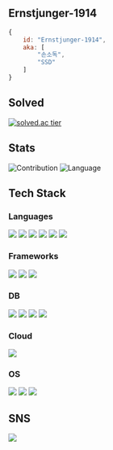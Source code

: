 ## Ernstjunger-1914
```js
{
	id: "Ernstjunger-1914",
	aka: [
		"손소독",
		"SSD"
	]
}
```

## Solved
<span>[![solved.ac tier](http://mazassumnida.wtf/api/v2/generate_badge?boj=notfound404)](https://solved.ac/notfound404)</span>   

## Stats
<span>![Contribution](https://github-readme-stats.vercel.app/api?username=Ernstjunger-1914&count_private=true&show_icons=true&theme=algolia&include_all_commits=true&count_private=true)</span>
<span>![Language](https://github-readme-stats.vercel.app/api/top-langs/?username=Ernstjunger-1914&theme=algolia&layout=compact&hide=&count_private=true&show_icons=true)</span>

## Tech Stack

### Languages
<span><a href="https://devdocs.io/c/"><img src="https://img.shields.io/badge/C-A8B9CC?style=flat-square&logo=C&logoColor=white"></a></span>
<span><a href="https://en.cppreference.com/w/"><img src="https://img.shields.io/badge/C++-00599C?style=flat-square&logo=C%2B%2B&logoColor=white"></a></span>
<span><a href="https://www.oracle.com/kr/java/"><img src="https://img.shields.io/badge/Java-007396?style=flat-square&logo=Java&logoColor=white"></a></span>
<span><img src="https://img.shields.io/badge/Javascript-F7DF1E?style=flat-square&logo=javascript&logoColor=white"></span>
<span><a href="https://kotlinlang.org/"><img src="https://img.shields.io/badge/kotlin-7F52FF?style=flat-square&logo=kotlin&logoColor=white"></a></span>
<span><a href="https://www.python.org/"><img src="https://img.shields.io/badge/Python-3776AB?style=flat-square&logo=Python&logoColor=white"></a></span>

### Frameworks
<span><a href="https://expressjs.com/"><img src="https://img.shields.io/badge/Express-000000?logo=Express&logoColor=white"></a></span>
<span><a href="https://reactjs.org/"><img src="https://img.shields.io/badge/React-61DAFB?logo=react&logoColor=white"></a></span>
<span><a href="https://spring.io/"><img src="https://img.shields.io/badge/SpringBoot-6DB33F?style=flat-square&logo=Spring&logoColor=white"></a></span>

### DB
<span><a href="https://www.mongodb.com/"><img src="https://img.shields.io/badge/MongoDB-47A248?style=flat-square&logo=MongoDB&logoColor=white"></a></span>
<span><a href="https://www.mysql.com/"><img src="https://img.shields.io/badge/Mysql-4479A1?style=flat-square&logo=MySql&logoColor=white"></a></span>
<span><a href="https://www.oracle.com/database/technologies/"><img src="https://img.shields.io/badge/Oracle-F80000?style=flat-square&logo=Oracle&logoColor=white"></a></span>
<span><a href="https://redis.io/"><img src="https://img.shields.io/badge/Redis-DC382D?style=flat-square&logo=Redis&logoColor=white"></a></span>

### Cloud
<span><a href="https://aws.amazon.com/ko/"><img src="https://img.shields.io/badge/Amazon%20AWS-232F3E?style=flat-square&logo=Amazon%20AWS&logoColor=white"></a></span>

### OS
<span><a href="https://www.centos.org/"><img src="https://img.shields.io/badge/CentOS-262577?style=flat-square&logo=CentOS&logoColor=white"></a></span>
<span><a href="https://ubuntu.com/"><img src="https://img.shields.io/badge/ubuntu-E95420?style=flat-square&logo=ubuntu&logoColor=white"></a></span>
<span><a href="https://www.microsoft.com/en-us/windows/"><img src="https://img.shields.io/badge/windows-0078D6?style=flat-square&logo=windows&logoColor=white"></a></span>

## SNS
<span><a href="https://blog.naver.com/vot768/"><img src="https://img.shields.io/badge/Naver Blog-03C75A?logo=Naver&logoColor=white"></a></span>

<!--
**Ernstjunger-1914/Ernstjunger-1914** is a ✨ _special_ ✨ repository because its `README.md` (this file) appears on your GitHub profile.

Here are some ideas to get you started:

- 🔭 I’m currently working on ...
- 🌱 I’m currently learning ...
- 👯 I’m looking to collaborate on ...
- 🤔 I’m looking for help with ...
- 💬 Ask me about ...
- 📫 How to reach me: ...
- 😄 Pronouns: ...
- ⚡ Fun fact: ...
-->

